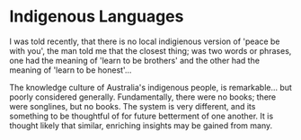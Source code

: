 # Indigenous Languages

I was told recently, that there is no local indigienous version of 'peace be with you', the man told me that the closest thing; was two words or phrases, one had the meaning of 'learn to be brothers' and the other had the meaning of 'learn to be honest'... 

The knowledge culture of Australia's indigenous people, is remarkable...  but poorly considered generally.  Fundamentally, there were no books; there were songlines, but no books.  The system is very different, and its something to be thoughtful of for future betterment of one another.  It is thought likely that similar, enriching insights may be gained from many.
